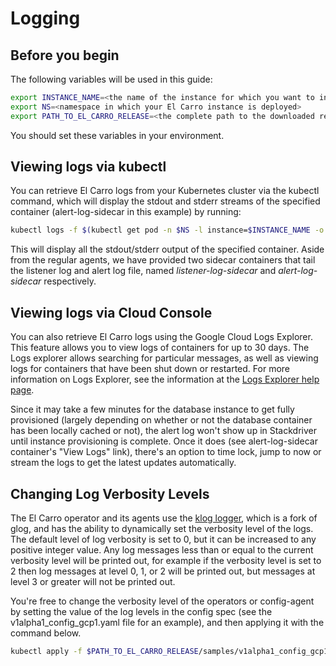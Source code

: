 # Logging

## Before you begin

The following variables will be used in this guide:

```sh
export INSTANCE_NAME=<the name of the instance for which you want to inspect logs>
export NS=<namespace in which your El Carro instance is deployed>
export PATH_TO_EL_CARRO_RELEASE=<the complete path to the downloaded release directory>
```

You should set these variables in your environment.

## Viewing logs via kubectl

You can retrieve El Carro logs from your Kubernetes cluster via the kubectl
command, which will display the stdout and stderr streams of the specified
container (alert-log-sidecar in this example) by running:

```sh
kubectl logs -f $(kubectl get pod -n $NS -l instance=$INSTANCE_NAME -o jsonpath="{.items[0].metadata.name}") -c alert-log-sidecar -n $INSTANCE_NAME
```

This will display all the stdout/stderr output of the specified container. Aside
from the regular agents, we have provided two sidecar containers that tail the
listener log and alert log file, named _listener-log-sidecar_ and
_alert-log-sidecar_ respectively.

## Viewing logs via Cloud Console

You can also retrieve El Carro logs using the Google Cloud Logs Explorer. This
feature allows you to view logs of containers for up to 30 days. The Logs
explorer allows searching for particular messages, as well as viewing logs for
containers that have been shut down or restarted. For more information on Logs
Explorer, see the information at the
[Logs Explorer help page](https://cloud.google.com/logging/docs/view/logs-viewer-interface).

Since it may take a few minutes for the database instance to get fully
provisioned (largely depending on whether or not the database container has been
locally cached or not), the alert log won't show up in Stackdriver until
instance provisioning is complete. Once it does (see alert-log-sidecar
container's "View Logs" link), there's an option to time lock, jump to now or
stream the logs to get the latest updates automatically.

## Changing Log Verbosity Levels

The El Carro operator and its agents use the
[klog logger](https://github.com/kubernetes/klog), which is a fork of glog, and
has the ability to dynamically set the verbosity level of the logs. The default
level of log verbosity is set to 0, but it can be increased to any positive
integer value. Any log messages less than or equal to the current verbosity
level will be printed out, for example if the verbosity level is set to 2 then
log messages at level 0, 1, or 2 will be printed out, but messages at level 3 or
greater will not be printed out.

You're free to change the verbosity level of the operators or config-agent by
setting the value of the log levels in the config spec (see the
v1alpha1_config_gcp1.yaml file for an example), and then applying it with the
command below.

```sh
kubectl apply -f $PATH_TO_EL_CARRO_RELEASE/samples/v1alpha1_config_gcp1.yaml -n $NS
```

